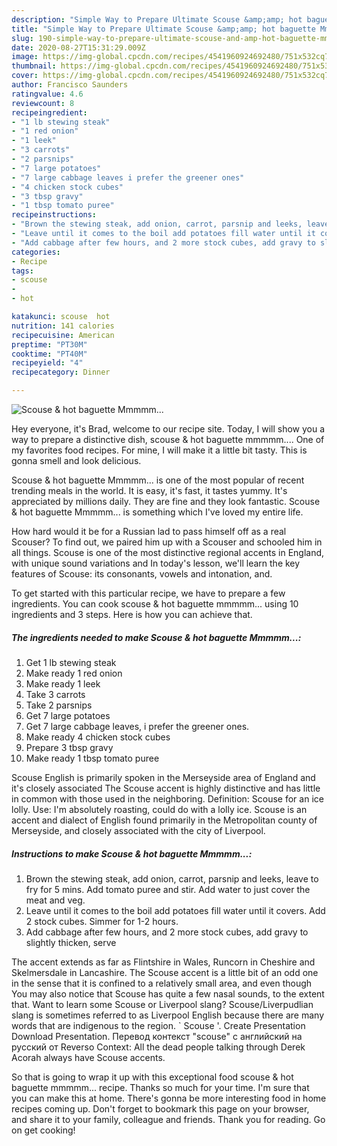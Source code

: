 ```yaml
---
description: "Simple Way to Prepare Ultimate Scouse &amp;amp; hot baguette Mmmmm..."
title: "Simple Way to Prepare Ultimate Scouse &amp;amp; hot baguette Mmmmm..."
slug: 190-simple-way-to-prepare-ultimate-scouse-and-amp-hot-baguette-mmmmm
date: 2020-08-27T15:31:29.009Z
image: https://img-global.cpcdn.com/recipes/4541960924692480/751x532cq70/scouse-hot-baguette-mmmmm-recipe-main-photo.jpg
thumbnail: https://img-global.cpcdn.com/recipes/4541960924692480/751x532cq70/scouse-hot-baguette-mmmmm-recipe-main-photo.jpg
cover: https://img-global.cpcdn.com/recipes/4541960924692480/751x532cq70/scouse-hot-baguette-mmmmm-recipe-main-photo.jpg
author: Francisco Saunders
ratingvalue: 4.6
reviewcount: 8
recipeingredient:
- "1 lb stewing steak"
- "1 red onion"
- "1 leek"
- "3 carrots"
- "2 parsnips"
- "7 large potatoes"
- "7 large cabbage leaves i prefer the greener ones"
- "4 chicken stock cubes"
- "3 tbsp gravy"
- "1 tbsp tomato puree"
recipeinstructions:
- "Brown the stewing steak, add onion, carrot, parsnip and leeks, leave to fry for 5 mins. Add tomato puree and stir. Add water to just cover the meat and veg."
- "Leave until it comes to the boil add potatoes fill water until it covers. Add 2 stock cubes. Simmer for 1-2 hours."
- "Add cabbage after few hours, and 2 more stock cubes, add gravy to slightly thicken, serve"
categories:
- Recipe
tags:
- scouse
- 
- hot

katakunci: scouse  hot 
nutrition: 141 calories
recipecuisine: American
preptime: "PT30M"
cooktime: "PT40M"
recipeyield: "4"
recipecategory: Dinner

---
```



![Scouse &amp; hot baguette Mmmmm...](https://img-global.cpcdn.com/recipes/4541960924692480/751x532cq70/scouse-hot-baguette-mmmmm-recipe-main-photo.jpg)

Hey everyone, it's Brad, welcome to our recipe site. Today, I will show you a way to prepare a distinctive dish, scouse &amp; hot baguette mmmmm.... One of my favorites food recipes. For mine, I will make it a little bit tasty. This is gonna smell and look delicious.

Scouse &amp; hot baguette Mmmmm... is one of the most popular of recent trending meals in the world. It is easy, it's fast, it tastes yummy. It's appreciated by millions daily. They are fine and they look fantastic. Scouse &amp; hot baguette Mmmmm... is something which I've loved my entire life.

How hard would it be for a Russian lad to pass himself off as a real Scouser? To find out, we paired him up with a Scouser and schooled him in all things. Scouse is one of the most distinctive regional accents in England, with unique sound variations and In today&#39;s lesson, we&#39;ll learn the key features of Scouse: its consonants, vowels and intonation, and.


To get started with this particular recipe, we have to prepare a few ingredients. You can cook scouse &amp; hot baguette mmmmm... using 10 ingredients and 3 steps. Here is how you can achieve that.

<!--inarticleads1-->

##### The ingredients needed to make Scouse &amp; hot baguette Mmmmm...:

1. Get 1 lb stewing steak
1. Make ready 1 red onion
1. Make ready 1 leek
1. Take 3 carrots
1. Take 2 parsnips
1. Get 7 large potatoes
1. Get 7 large cabbage leaves, i prefer the greener ones.
1. Make ready 4 chicken stock cubes
1. Prepare 3 tbsp gravy
1. Make ready 1 tbsp tomato puree


Scouse English is primarily spoken in the Merseyside area of England and it&#39;s closely associated The Scouse accent is highly distinctive and has little in common with those used in the neighboring. Definition: Scouse for an ice lolly. Use: I&#39;m absolutely roasting, could do with a lolly ice. Scouse is an accent and dialect of English found primarily in the Metropolitan county of Merseyside, and closely associated with the city of Liverpool. 

<!--inarticleads2-->

##### Instructions to make Scouse &amp; hot baguette Mmmmm...:

1. Brown the stewing steak, add onion, carrot, parsnip and leeks, leave to fry for 5 mins. Add tomato puree and stir. Add water to just cover the meat and veg.
1. Leave until it comes to the boil add potatoes fill water until it covers. Add 2 stock cubes. Simmer for 1-2 hours.
1. Add cabbage after few hours, and 2 more stock cubes, add gravy to slightly thicken, serve


The accent extends as far as Flintshire in Wales, Runcorn in Cheshire and Skelmersdale in Lancashire. The Scouse accent is a little bit of an odd one in the sense that it is confined to a relatively small area, and even though You may also notice that Scouse has quite a few nasal sounds, to the extent that. Want to learn some Scouse or Liverpool slang? Scouse/Liverpudlian slang is sometimes referred to as Liverpool English because there are many words that are indigenous to the region. ` Scouse &#39;. Create Presentation Download Presentation. Перевод контекст &#34;scouse&#34; c английский на русский от Reverso Context: All the dead people talking through Derek Acorah always have Scouse accents. 

So that is going to wrap it up with this exceptional food scouse &amp; hot baguette mmmmm... recipe. Thanks so much for your time. I'm sure that you can make this at home. There's gonna be more interesting food in home recipes coming up. Don't forget to bookmark this page on your browser, and share it to your family, colleague and friends. Thank you for reading. Go on get cooking!
